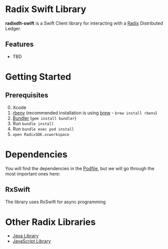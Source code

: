 # Radix Swift Library

**radixdlt-swift** is a Swift Client library for interacting with a [Radix](https://www.radixdlt.com) Distributed Ledger.

## Features
* TBD

# Getting Started


## Prerequisites
0. Xcode
1. [rbenv](https://github.com/rbenv/rbenv) (recommended installation is using [brew](https://brew.sh/) - `brew install rbenv`)
2. [Bundler](https://bundler.io/) (`gem install bundler`)
3. Run `bundle install`
4. Run `bundle exec pod install`
5. `open RadixSDK.xcworkspace`

# Dependencies

You will find the dependencies in the [Podfile](Podfile), but we will go through the most important ones here:

## RxSwift
The library uses RxSwift for async programming

# Other Radix Libraries
* [Java Library](https://github.com/radixdlt/radixdlt-java)
* [JavaScript Library](https://github.com/radixdlt/radixdlt-js)